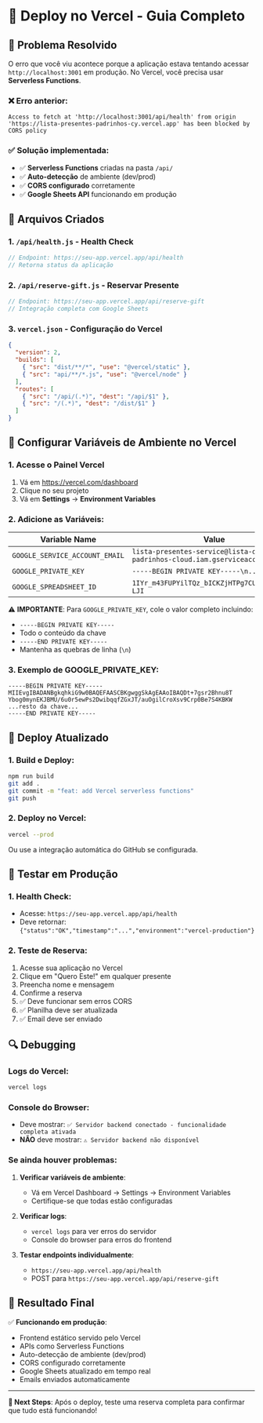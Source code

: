 # 🚀 Deploy no Vercel - Guia Completo

## 🔧 Problema Resolvido

O erro que você viu acontece porque a aplicação estava tentando acessar `http://localhost:3001` em produção. No Vercel, você precisa usar **Serverless Functions**.

### ❌ Erro anterior:
```
Access to fetch at 'http://localhost:3001/api/health' from origin 'https://lista-presentes-padrinhos-cy.vercel.app' has been blocked by CORS policy
```

### ✅ Solução implementada:
- ✅ **Serverless Functions** criadas na pasta `/api/`
- ✅ **Auto-detecção** de ambiente (dev/prod)
- ✅ **CORS configurado** corretamente
- ✅ **Google Sheets API** funcionando em produção

## 📁 Arquivos Criados

### 1. `/api/health.js` - Health Check
```javascript
// Endpoint: https://seu-app.vercel.app/api/health
// Retorna status da aplicação
```

### 2. `/api/reserve-gift.js` - Reservar Presente
```javascript
// Endpoint: https://seu-app.vercel.app/api/reserve-gift
// Integração completa com Google Sheets
```

### 3. `vercel.json` - Configuração do Vercel
```json
{
  "version": 2,
  "builds": [
    { "src": "dist/**/*", "use": "@vercel/static" },
    { "src": "api/**/*.js", "use": "@vercel/node" }
  ],
  "routes": [
    { "src": "/api/(.*)", "dest": "/api/$1" },
    { "src": "/(.*)", "dest": "/dist/$1" }
  ]
}
```

## 🔑 Configurar Variáveis de Ambiente no Vercel

### 1. Acesse o Painel Vercel
1. Vá em https://vercel.com/dashboard
2. Clique no seu projeto
3. Vá em **Settings** → **Environment Variables**

### 2. Adicione as Variáveis:

| Variable Name | Value | Environment |
|---------------|-------|-------------|
| `GOOGLE_SERVICE_ACCOUNT_EMAIL` | `lista-presentes-service@lista-de-padrinhos-cloud.iam.gserviceaccount.com` | Production |
| `GOOGLE_PRIVATE_KEY` | `-----BEGIN PRIVATE KEY-----\n...` | Production |
| `GOOGLE_SPREADSHEET_ID` | `1IYr_m43FUPYilTQz_bICKZjHTPg7CUWVXVlS09N-LJI` | Production |

⚠️ **IMPORTANTE**: Para `GOOGLE_PRIVATE_KEY`, cole o valor completo incluindo:
- `-----BEGIN PRIVATE KEY-----`
- Todo o conteúdo da chave
- `-----END PRIVATE KEY-----`
- Mantenha as quebras de linha (`\n`)

### 3. Exemplo de GOOGLE_PRIVATE_KEY:
```
-----BEGIN PRIVATE KEY-----
MIIEvgIBADANBgkqhkiG9w0BAQEFAASCBKgwggSkAgEAAoIBAQDt+7gsr2Bhnu8T
Ybog0mynEKJBMU/6u0r5ewPs2DwibqqfZGxJT/auOgilCroXsv9Crp0Be7S4KBKW
...resto da chave...
-----END PRIVATE KEY-----
```

## 🚀 Deploy Atualizado

### 1. Build e Deploy:
```bash
npm run build
git add .
git commit -m "feat: add Vercel serverless functions"
git push
```

### 2. Deploy no Vercel:
```bash
vercel --prod
```

Ou use a integração automática do GitHub se configurada.

## 🧪 Testar em Produção

### 1. Health Check:
- Acesse: `https://seu-app.vercel.app/api/health`
- Deve retornar: `{"status":"OK","timestamp":"...","environment":"vercel-production"}`

### 2. Teste de Reserva:
1. Acesse sua aplicação no Vercel
2. Clique em "Quero Este!" em qualquer presente
3. Preencha nome e mensagem
4. Confirme a reserva
5. ✅ Deve funcionar sem erros CORS
6. ✅ Planilha deve ser atualizada
7. ✅ Email deve ser enviado

## 🔍 Debugging

### Logs do Vercel:
```bash
vercel logs
```

### Console do Browser:
- Deve mostrar: `✅ Servidor backend conectado - funcionalidade completa ativada`
- **NÃO** deve mostrar: `⚠️ Servidor backend não disponível`

### Se ainda houver problemas:

1. **Verificar variáveis de ambiente**:
   - Vá em Vercel Dashboard → Settings → Environment Variables
   - Certifique-se que todas estão configuradas

2. **Verificar logs**:
   - `vercel logs` para ver erros do servidor
   - Console do browser para erros do frontend

3. **Testar endpoints individualmente**:
   - `https://seu-app.vercel.app/api/health`
   - POST para `https://seu-app.vercel.app/api/reserve-gift`

## 🎉 Resultado Final

✅ **Funcionando em produção**:
- Frontend estático servido pelo Vercel
- APIs como Serverless Functions 
- Auto-detecção de ambiente (dev/prod)
- CORS configurado corretamente
- Google Sheets atualizado em tempo real
- Emails enviados automaticamente

---

**🔄 Next Steps**: Após o deploy, teste uma reserva completa para confirmar que tudo está funcionando!
